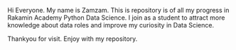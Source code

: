 Hi Everyone. My name is Zamzam.
This is repository is of all my progress in Rakamin Academy Python Data Science. I join as a student to attract more knowledge about data roles and improve my curiosity in Data Science.

Thankyou for visit. Enjoy with my repository.
